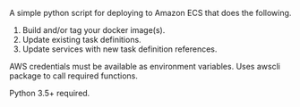 A simple python script for deploying to Amazon ECS that does the following.

1. Build and/or tag your docker image(s).
2. Update existing task definitions.
3. Update services with new task definition references.

AWS credentials must be available as environment variables.
Uses awscli package to call required functions.

Python 3.5+ required.